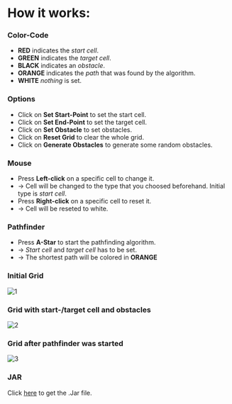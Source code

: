 # How it works:
###
### **Color-Code**
- **RED** indicates the *start cell*.
- **GREEN** indicates the *target cell*.
- **BLACK** indicates an *obstacle*.
- **ORANGE** indicates the *path* that was found by the algorithm.
- **WHITE** *nothing* is set.


### **Options**
- Click on **Set Start-Point** to set the start cell.
- Click on **Set End-Point** to set the target cell.
- Click on **Set Obstacle** to set obstacles.
- Click on **Reset Grid** to clear the whole grid.
- Click on **Generate Obstacles** to generate some random obstacles.

### **Mouse**
- Press **Left-click** on a specific cell to change it. 
- -> Cell will be changed to the type that you choosed beforehand. Initial type is *start cell*.
- Press **Right-click** on a specific cell to reset it. 
- -> Cell will be reseted to white.

### **Pathfinder**
- Press **A-Star** to start the pathfinding algorithm.
- -> *Start cell* and *target cell* has to be set.
- -> The shortest path will be colored in **ORANGE**

### **Initial Grid**
![1](https://user-images.githubusercontent.com/79159673/115113767-31857600-9f8c-11eb-9404-4302c38ebc5f.JPG)

### **Grid with start-/target cell and obstacles**
![2](https://user-images.githubusercontent.com/79159673/115113790-54b02580-9f8c-11eb-9b1b-7e6d799aa221.JPG)

### **Grid after pathfinder was started**
![3](https://user-images.githubusercontent.com/79159673/115113800-609be780-9f8c-11eb-9466-7395cd1d6f96.JPG)

### **JAR**
Click [here] to get the .Jar file.

[//]: # (These are reference links used in the body of this note and get stripped out when the markdown processor does its job. There is no need to format nicely because it shouldn't be seen. Thanks SO - http://stackoverflow.com/questions/4823468/store-comments-in-markdown-syntax)

   [here]: https://github.com/riednic/AStar-Visualization-JavaFX/releases/download/v1.0.0/Pathfinding.Visualization.jar



